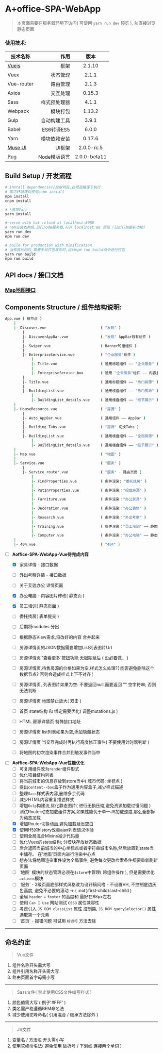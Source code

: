 # A+office-SPA-WebApp

> 本页面需要在服务器环境下访问( 可使用 `yarn run dev` 预览 ), 勿直接浏览静态页面

### 使用技术:
| 技术名称                                                      | 作用           |  版本  |
| --------                                                      | -----:         | :----:  |
| [Vuejs](http://cn.vuejs.org/)                                 | 框架            |   2.1.10     |
| Vuex                                                          | 状态管理        |   2.1.1   |
| Vue-router                                                    | 路由管理        |  2.1.3  |
| Axios                                                         | 交互处理        |  0.15.3  |
| Sass                                                          | 样式预处理器     |  4.1.1  |
| Webpack                                                       | 模块打包         |  1.13.2  |
| Gulp                                                          | 自动构建工具     |  3.9.1  |
| Babel                                                         | ES6转译ES5      |  6.0.0  |
| Yarn                                                          | 模块依赖安装     |  0.17.6  |
| [Muse UI](https://museui.github.io/#/index)                   | UI框架          |  2.0.0-rc.5  |
| [Pug](https://pugjs.org/zh-cn/api/getting-started.html)       | Node模版语言    |  2.0.0-beta11  |

## Build Setup / 开发流程

``` bash
# install dependencies/拉取项目,在项目路径下执行
# 国内环境建议使用cnpm install
npm install
cnpm install

# *推荐Yarn
yarn install

# serve with hot reload at localhost:8080
# npm安装依赖后,运行node服务器,打开 localhost:80 预览 (已运行热更新功能)
yarn run dev
npm run dev

# build for production with minification
# 当修改代码后,需要手动打包发布时,运行npm run build命令进行打包
yarn run build
npm run build
```
## API docs / 接口文档

### [Map地图接口](./docs/API.md)

## Components Structure / 组件结构说明:

```bash
App.vue ( 根节点 )
    |
    |- Discover.vue                         ( "发现" )
        |
        |- DiscoverAppBar.vue               ( "发现" AppBar独有组件 )
        |
        |- Swiper.vue                       ( Banner轮播组件 )
        |
        |- EnterpriseService.vue            ( "企业服务"组件 )
            |
            |- Title.vue                    ( 通用标题组件 —— "企业服务" )
            |
            |- EnterpriseService_box        ( 通用 "企业服务"组件 —— 内容盒子 )
        |
        |- Title.vue                        ( 通用标题组件 —— "热门房源" )
        |
        |- BuildingList.vue                 ( 通用楼盘组件 —— "热门房源" )
            |
            |- BuildingList_details.vue     ( 通用楼盘组件 —— "细节展示" )
    |
    |- HouseResource.vue                    ( "房源" )
        |
        |- Auto_AppBar.vue                  ( 通用组件 —— AppBar )
        |
        |- Building_Tabs.vue                ( "房源" 切换Tabs )
        |
        |- BuildingList.vue                 ( 通用楼盘组件 —— "全部房源" )
            |
            |- BuildingList_details.vue     ( 通用楼盘组件 —— "细节展示" )
    |
    |- Map.vue                              ( "地图" )
    |
    |- Service.vue                          ( "服务" )
        |
        |- Service_router.vue               ( "服务" - 路由页面 )
            |
            |- FindProperties.vue           ( 条件渲染: "委托找房" )
            |
            |- PutInProperties.vue          ( 条件渲染："投放房源" )
            |
            |- Furniture.vue                ( 条件渲染："办公家具" )
            |
            |- Decoration.vue               ( 条件渲染："办公装修" )
            |
            |- Research.vue                 ( 条件渲染："外出考察" )
            |
            |- Training.vue                 ( 条件渲染："员工培训" —— 静态页 )
            |
            |- Computer.vue                 ( 条件渲染："办公电脑" —— 静态页 )
    |
    |- 404.vue                              ( "404" )
```

- [ ] **Aoffice-SPA-WebApp-Vue待完成内容**
    - [x] 家具详情 - 接口数据
    - [ ] 外出考察详情 - 接口数据
    - [ ] 关于艾迦办公 详情页面
    - [x] 办公电脑 - 内容图片修改( 静态页 )
    - [x] 员工培训( 静态页面 )
    - [ ] 委托找房( 表单提交 )
    - [ ] 后期将modules 分出
    - [ ] 根据静态View需求,将改好的内容 合并起来
    - [ ] 房源详情页的JSON数据需要增加List列表图片Url
    - [ ] 房源详情页 '查看更多'按钮功能 无限期延后 ( 没必要做... )
    - [ ] 房源详情页,待售房源的价格如果为空,样式怎么处理?( 能否避免删除这个数据节点? 否则会造成样式上下不对齐 )
    - [ ] 房源详情页, 列表图片如果为空: 不要返回null,而要返回 "" 空字符串; 否则无法判断
    - [ ] 房源详情页 地图禁止放大( 双击 )
    - [ ] 首页 state结构 和 绑定需要优化( 调整mutations.js )
    - [ ] HTML 房源详情页 特殊接口地址
    - [ ] 房源详情页 list列表如果为空,添加隐藏状态
    - [ ] 房源详情页 当交互完成时再执行高度修正事件( 不要使用计时器判断 )
    - [ ] 将地图的初次渲染事件合并到触发事件当中


- [ ] **Aoffice-SPA-WebApp-Vue性能优化**
    - [ ] 可复用组件改为`render`组件形式
    - [ ] 优化项目结构列表
    - [ ] 将当前城市的信息存放到store当中( 城市代码; 坐标点 )
    - [ ] 提出`content--box`盒子作为通用内容盒子,减少样式描述
    - [ ] 整理`Sass`样式表内容,删除多余代码
    - [ ] 减少HTML内容重复描述样式
    - [ ] 增加`Gulp`构建流,优化静态图片( 进行无损压缩,避免资源加载过慢问题 )
    - [ ] 测试Router动态加载组件方案,如果性能优于单一JS加载速度,那么全部拆为动态加载
    - [x] 增加Router切换动画,避免加载延迟空白
    - [x] 使用H5的history改善ajax列表请求体验
    - [ ] 使用全局混合Mixins减少代码量
    - [ ] 优化Vuex的state结构; 分模块存放状态数据
    - [ ] 后台返回当前城市的中心坐标点或者字符串城市名称,然后放置到state当中储存。 在'地图'页面内进行渲染中心点
    - [ ] 想办法将地图渲染事件设为全局事件, 避免每次更改检索条件都要重新刷新页面
    - [ ] '地图' 模块的状态管理必须在`$store`中管理( 跨组件操作 ), 但是需要优化`actions`模块
    - [ ] '服务' - 2级页面底部样式风格改为设计稿风格 - 不设置VH, 不控制底边灰色高度, 避免不必要的滚动 -> ( :not(:first-child):last-child )
    - [ ] 全局 `header` + `footer` 的高度和 最好在88px左右
    - [ ] 使用 `Can I Use` 网站测试 `CSS3` 属性兼容性
    - [ ] 考虑引入 `JS DOM classList` 属性 控制类, `JS DOM querySelector()` 属性 选取第一个元素
    - [ ] '首页' - 报错问题 可试用 `标识符` 方法去除
***

## 命名约定
> Vue文件

1. 组件名称开头需大写
2. 组件引用名称开头需大写
3. 路由页面首字母需小写

***

> Sass文件( 禁止使用CSS文件编写样式 )

1. 颜色值需大写 ( 例子'#FFF' )
2. 类名需严格遵循BEM命名法
3. 减少使用驼峰命名( 引用混合 / 继承方法除外 )

***

> JS文件

1. 变量名 / 方法名 开头需小写
2. 使用驼峰命名法( 避免使用 破折号 / 下划线 连接两个单词 )

